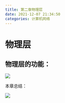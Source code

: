 ```yaml
---
title: 第二章物理层
date: 2021-12-07 21:34:50
categories: 计算机网络
---
```




# 物理层

## 物理层的功能：

![](https://edu-1395430748.oss-cn-beijing.aliyuncs.com/images/imgs/20211207213644.png)

本章总结：

![](https://edu-1395430748.oss-cn-beijing.aliyuncs.com/images/imgs/20211207225737.png)

